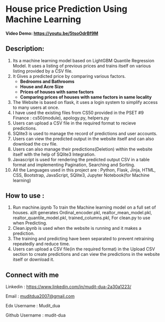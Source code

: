 # House price Prediction Using Machine Learning
#### Video Demo:  https://youtu.be/5tsoOdrBf9M
## Description: 
1. Its a machine learning model based on LightGBM Quantile Regression Model. It uses a listing of previous prices and trains itself on various listing provided by a CSV file.
2. It Gives a predicted price by comparing various factors.
   - **Bedrooms and Bathrooms**  
   - **House and Acre Size**  
   - **Prices of houses with same factors**  
   - **Comparing prices of houses with same factors in same locality**
3. The Website is based on flask, it uses a login system to simplify access to many users at once.
4. I have used the existing files from CS50 provided in the PSET #9 Finance : cs50(module), apology.py, helpers.py
5. Users can upload a CSV file in the required format to recieve predictions.
6. SQlite3 is used to manage the record of predictions and user accounts.
7. Users can view the predicted output in the website itself and can also download the csv file.
8. Users can also manage their predictions(Deletion) within the website itself with the help of SQlite3 Integration.
9. Javascript is used for rendering the predicted output CSV in a table format and implementing Pagination, Searching and Sorting.
10. All the Languages used in this project are : Python, Flask, Jinja, HTML, CSS, Bootstrap, JavaScript, SQlite3, Jupyter Notebook(for Machine learning)

## How to use : 
1) Run machine.ipynb To train the Machine learning model on a full set of houses.
    a)It generates Ordinal_encoder.pkl, realtor_mean_model.pkl, realtor_quantile_model.pkl, trained_columns.pkl, For clean.py to use when Predicting.
2) Clean.ipynb is used when the website is running and it makes a prediction.
3) The training and predicting have been separated to prevent retraining repeatedly and reduce time.
4) Users can upload a CSV file(in the required format) in the Upload CSV section to create predictions and can view the predictions in the website itself or download it.

## Connect with me
Linkedin : https://www.linkedin.com/in/mudit-dua-2a30a1223/

Email : muditdua2007@gmail.com

Edx Username : Mudit_dua

Github Username : mudit-dua


